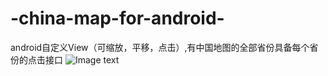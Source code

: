 # -china-map-for-android-
android自定义View（可缩放，平移，点击）,有中国地图的全部省份具备每个省份的点击接口
![Image text](https://raw.github.com/AndroidCloud/repositpry/master/-china-map-for-android-/DemoImg/GIT.gif)